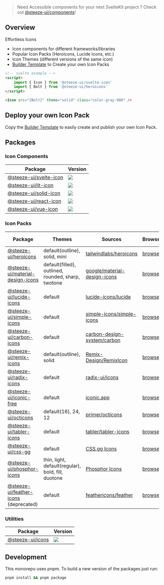 > Need Accessible components for your next SvelteKit project ? Check out [@steeze-ui/components](https://github.com/steeze-ui/components)!

## Overview

Effortless Icons

- Icon components for different frameworks/libraries
- Popular Icon Packs (Heroicons, Lucide Icons, etc.)
- Icon Themes (different versions of the same icon)
- [Builder Template](https://github.com/steeze-ui/icons/tree/main/packages/builders/template-builder) to Create your own Icon Packs

```html
<!-- svelte example -->
<script>
	import { Icon } from '@steeze-ui/svelte-icon'
	import { Bolt } from '@steeze-ui/heroicons'
</script>

<Icon src="{Bolt}" theme="solid" class="color-gray-900" />
```

## Deploy your own Icon Pack

Copy the [Builder Template](https://github.com/steeze-ui/icons/tree/main/packages/builders/template-builder) to easily create and publish your own Icon Pack.

## Packages

### Icon Components

| Package                                                   | Version                                                                                                                                             |
| --------------------------------------------------------- | --------------------------------------------------------------------------------------------------------------------------------------------------- |
| [@steeze-ui/svelte-icon](packages/components/svelte-icon) | <a href="https://www.npmjs.com/package/@steeze-ui/svelte-icon"><img src="https://img.shields.io/npm/v/@steeze-ui/svelte-icon.svg?style=flat" /></a> |
| [@steeze-ui/lit-icon](packages/components/lit-icon)       | <a href="https://www.npmjs.com/package/@steeze-ui/lit-icon"><img src="https://img.shields.io/npm/v/@steeze-ui/lit-icon.svg?style=flat" /></a>       |
| [@steeze-ui/solid-icon](packages/components/solid-icon)   | <a href="https://www.npmjs.com/package/@steeze-ui/solid-icon"><img src="https://img.shields.io/npm/v/@steeze-ui/solid-icon.svg?style=flat" /></a>   |
| [@steeze-ui/react-icon](packages/components/react-icon)   | <a href="https://www.npmjs.com/package/@steeze-ui/react-icon"><img src="https://img.shields.io/npm/v/@steeze-ui/react-icon.svg?style=flat" /></a>   |
| [@steeze-ui/vue-icon](packages/components/vue-icon)       | <a href="https://www.npmjs.com/package/@steeze-ui/vue-icon"><img src="https://img.shields.io/npm/v/@steeze-ui/vue-icon.svg?style=flat" /></a>       |

### Icon Packs

| Package                                                                              | Themes                                             | Sources                                                                                                | Browser                                                            | Package Version                                                                                                                                                         | Src Version |
| ------------------------------------------------------------------------------------ | -------------------------------------------------- | ------------------------------------------------------------------------------------------------------ | ------------------------------------------------------------------ | ----------------------------------------------------------------------------------------------------------------------------------------------------------------------- | ----------- |
| [@steeze-ui/heroicons](packages/builders/heroicons-builder)                          | default(outline), solid, mini                      | [tailwindlabs/heroicons](https://github.com/tailwindlabs/heroicons)                                    | [browse](https://heroicons.com/)                                   | <a href="https://www.npmjs.com/package/@steeze-ui/heroicons"><img src="https://img.shields.io/npm/v/@steeze-ui/heroicons.svg?style=flat" /></a>                         | 2.0.18      |
| [@steeze-ui/material-design-icons](packages/builders/material-design-icons-builder/) | default(filled), outlined, rounded, sharp, twotone | [google/material-design-icons](https://github.com/google/material-design-icons)                        | [browse](https://fonts.google.com/icons)                           | <a href="https://www.npmjs.com/package/@steeze-ui/material-design-icons"><img src="https://img.shields.io/npm/v/@steeze-ui/material-design-icons.svg?style=flat" /></a> | 1.14.9      |
| [@steeze-ui/lucide-icons](packages/builders/lucide-icons-builder)                    | default                                            | [lucide-icons/lucide](https://github.com/lucide-icons/lucide)                                          | [browse](https://lucide.dev/)                                      | <a href="https://www.npmjs.com/package/@steeze-ui/lucide-icons"><img src="https://img.shields.io/npm/v/@steeze-ui/lucide-icons.svg?style=flat" /></a>                   | 0.284.0     |
| [@steeze-ui/simple-icons](packages/builders/simple-icons-builder/)                   | default                                            | [simple-icons/simple-icons](https://github.com/simple-icons/simple-icons)                              | [browse](https://simpleicons.org/)                                 | <a href="https://www.npmjs.com/package/@steeze-ui/simple-icons"><img src="https://img.shields.io/npm/v/@steeze-ui/simple-icons.svg?style=flat" /></a>                   | 10.2.0      |
| [@steeze-ui/carbon-icons](packages/builders/carbon-icons-builder/)                   | default                                            | [carbon-design-system/carbon](https://github.com/carbon-design-system/carbon/tree/main/packages/icons) | [browse](https://carbondesignsystem.com/guidelines/icons/library/) | <a href="https://www.npmjs.com/package/@steeze-ui/carbon-icons"><img src="https://img.shields.io/npm/v/@steeze-ui/carbon-icons.svg?style=flat" /></a>                   | 11.21.0     |
| [@steeze-ui/remix-icons](packages/builders/remix-icons-builder)                      | default(outline), solid                            | [Remix-Design/RemixIcon](https://github.com/Remix-Design/remixicon)                                    | [browse](https://remixicon.com/)                                   | <a href="https://www.npmjs.com/package/@steeze-ui/remix-icons"><img src="https://img.shields.io/npm/v/@steeze-ui/remix-icons.svg?style=flat" /></a>                     | 2.5.0       |
| [@steeze-ui/radix-icons](packages/builders/radix-icons-builder)                      | default                                            | [radix-ui/icons](https://github.com/radix-ui/icons)                                                    | [browse](https://icons.modulz.app/)                                | <a href="https://www.npmjs.com/package/@steeze-ui/radix-icons"><img src="https://img.shields.io/npm/v/@steeze-ui/radix-icons.svg?style=flat" /></a>                     | 5.0.0       |
| [@steeze-ui/iconic-free](packages/builders/iconic-free-builder)                      | default                                            | [iconic.app](https://iconic.app/)                                                                      | [browse](https://iconic.app/c/availability/free/)                  | <a href="https://www.npmjs.com/package/@steeze-ui/iconic-free"><img src="https://img.shields.io/npm/v/@steeze-ui/iconic-free.svg?style=flat" /></a>                     | -           |
| [@steeze-ui/octicons](packages/builders/octicons-builder)                            | default(16), 24, 12                                | [primer/octicons](https://github.com/primer/octicons)                                                  | [browse](https://primer.style/octicons/)                           | <a href="https://www.npmjs.com/package/@steeze-ui/octicons"><img src="https://img.shields.io/npm/v/@steeze-ui/octicons.svg?style=flat" /></a>                           | 19.3.0      |
| [@steeze-ui/tabler-icons](packages/builders/tabler-icons-builder/)                   | default                                            | [tabler/tabler-icons](https://github.com/tabler/tabler-icons)                                          | [browse](https://tabler-icons.io/)                                 | <a href="https://www.npmjs.com/package/@steeze-ui/tabler-icons"><img src="https://img.shields.io/npm/v/@steeze-ui/tabler-icons.svg?style=flat" /></a>                   | 2.22.0      |
| [@steeze-ui/css-gg](packages/builders/css-gg-builder/)                               | default                                            | [CSS.gg Icons](https://css.gg/)                                                                        | [browse](https://css.gg/app)                                       | <a href="https://www.npmjs.com/package/@steeze-ui/css-gg"><img src="https://img.shields.io/npm/v/@steeze-ui/css-gg.svg?style=flat" /></a>                               | 2.0.0       |
| [@steeze-ui/phosphor-icons](packages/builders/phosphor-icons-builder/)               | thin, light, default(regular), bold, fill, duotone | [Phosphor Icons](https://phosphoricons.com/)                                                           | [browse](https://phosphoricons.com/)                               | <a href="https://www.npmjs.com/package/@steeze-ui/phosphor-icons"><img src="https://img.shields.io/npm/v/@steeze-ui/phosphor-icons.svg?style=flat" /></a>               | 2.0.2       |
| [@steeze-ui/feather-icons](packages/builders/feather-icons-builder) (deprecated)     | default                                            | [feathericons/feather](https://github.com/feathericons/feather)                                        | [browse](https://feathericons.com/)                                | <a href="https://www.npmjs.com/package/@steeze-ui/feather-icons"><img src="https://img.shields.io/npm/v/@steeze-ui/feather-icons.svg?style=flat" /></a>                 | 4.29.0      |

### Utilities

| Package                           | Version                                                                                                                                 |
| --------------------------------- | --------------------------------------------------------------------------------------------------------------------------------------- |
| [@steeze-ui/icons](packages/core) | <a href="https://www.npmjs.com/package/@steeze-ui/icons"><img src="https://img.shields.io/npm/v/@steeze-ui/icons.svg?style=flat" /></a> |

## Development

This monorepo uses pnpm. To build a new version of the packages just run:

```bash
pnpm install && pnpm package
```
